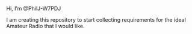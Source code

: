 Hi, I’m @PhilJ-W7PDJ

I am creating this repository to start collecting requirements for the ideal Amateur Radio that I would like.
